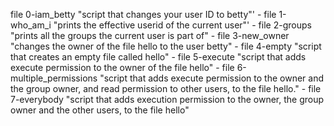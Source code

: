 file 0-iam_betty "script that changes your user ID to betty"' -
file 1-who_am_i "prints the effective userid of the current user"' -
file 2-groups "prints all the groups the current user is part of" - 
file 3-new_owner "changes the owner of the file hello to the user betty" -
file 4-empty "script that creates an empty file called hello" -
file 5-execute "script that adds execute permission to the owner of the file hello" -
file 6-multiple_permissions "script that adds execute permission to the owner and the group owner, and read permission to other users, to the file hello." -
file 7-everybody "script that adds execution permission to the owner, the group owner and the other users, to the file hello"
